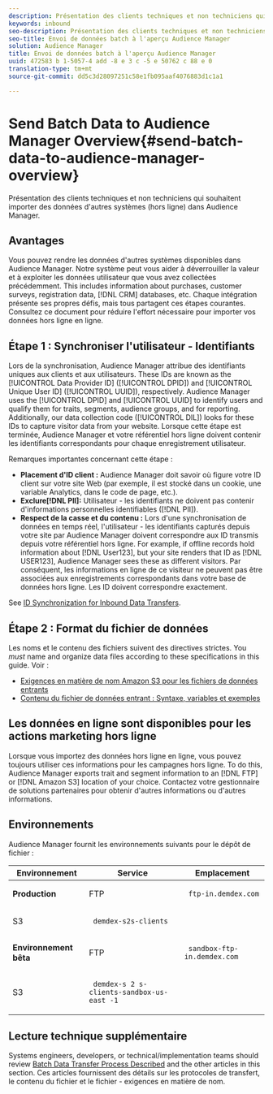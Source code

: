 ```yaml
---
description: Présentation des clients techniques et non techniciens qui souhaitent importer des données d'autres systèmes (hors ligne) dans Audience Manager.
keywords: inbound
seo-description: Présentation des clients techniques et non techniciens qui souhaitent importer des données d'autres systèmes (hors ligne) dans Audience Manager.
seo-title: Envoi de données batch à l'aperçu Audience Manager
solution: Audience Manager
title: Envoi de données batch à l'aperçu Audience Manager
uuid: 472583 b 1-5057-4 add -8 e 3 c -5 e 50762 c 88 e 0
translation-type: tm+mt
source-git-commit: dd5c3d28097251c58e1fb095aaf4076883d1c1a1

---
```



# Send Batch Data to Audience Manager Overview{#send-batch-data-to-audience-manager-overview}

Présentation des clients techniques et non techniciens qui souhaitent importer des données d'autres systèmes (hors ligne) dans Audience Manager.

## Avantages

<!-- c_offline_to_online.xml -->

Vous pouvez rendre les données d'autres systèmes disponibles dans Audience Manager. Notre système peut vous aider à déverrouiller la valeur et à exploiter les données utilisateur que vous avez collectées précédemment. This includes information about purchases, customer surveys, registration data, [!DNL CRM] databases, etc. Chaque intégration présente ses propres défis, mais tous partagent ces étapes courantes. Consultez ce document pour réduire l'effort nécessaire pour importer vos données hors ligne en ligne.

## Étape 1 : Synchroniser l'utilisateur - Identifiants

Lors de la synchronisation, Audience Manager attribue des identifiants uniques aux clients et aux utilisateurs. These IDs are known as the [!UICONTROL Data Provider ID] ([!UICONTROL DPID]) and [!UICONTROL Unique User ID] ([!UICONTROL UUID]), respectively. Audience Manager uses the [!UICONTROL DPID] and [!UICONTROL UUID] to identify users and qualify them for traits, segments, audience groups, and for reporting. Additionally, our data collection code ([!UICONTROL DIL]) looks for these IDs to capture visitor data from your website. Lorsque cette étape est terminée, Audience Manager et votre référentiel hors ligne doivent contenir les identifiants correspondants pour chaque enregistrement utilisateur.

Remarques importantes concernant cette étape :

* **Placement d'ID client :** Audience Manager doit savoir où figure votre ID client sur votre site Web (par exemple, il est stocké dans un cookie, une variable Analytics, dans le code de page, etc.).
* **Exclure[!DNL PII]:** Utilisateur - les identifiants ne doivent pas contenir d'informations personnelles identifiables ([!DNL PII]).
* **Respect de la casse et du contenu :** Lors d'une synchronisation de données en temps réel, l'utilisateur - les identifiants capturés depuis votre site par Audience Manager doivent correspondre aux ID transmis depuis votre référentiel hors ligne. For example, if offline records hold information about [!DNL User123], but your site renders that ID as [!DNL USER123], Audience Manager sees these as different visitors. Par conséquent, les informations en ligne de ce visiteur ne peuvent pas être associées aux enregistrements correspondants dans votre base de données hors ligne. Les ID doivent correspondre exactement.

See [ID Synchronization for Inbound Data Transfers](../../../integration/sending-audience-data/batch-data-transfer-explained/id-sync-http.md).

<!-- 

<p> <b>Step 2: Create a Translation File</b> </p> 
<p>A translation file classifies data according to uniform and logical hierarchy. It is a taxonomy that helps you organize information from general categories (e.g., geography) to more precise classifications (e.g., <i>geography > United States > New York</i>). Also, it labels data with to easy to understand names such as "gender=male" or "color=green" instead of with your internal SKUs, abbreviations, or other names. The file lets Audience Manager display this information in a readable, logical manner. You and your data partners must create and share the translation file with Audience Manager before any real-time or server-to-server data transfers can begin. You can update this file on a schedule relevant to your business needs. </p> 
<p>Important considerations about this step: </p> 
<ul id="ul_6A05AECB0BD649B1BF1B34058E9008E2"> 
 <li id="li_39817ED898F14156A77FCAC066FE0968"> <b>Create a comprehensive list:</b> The translation file must include all the possible values that can be passed in on a particular key. For example, if you have category key called "color" and it accepts the values "red," "green," and "blue," the translation file must contain <i>all</i> those elements. </li> 
 <li id="li_19CAD7683BCF45278E2991C1EDBC9903"> <b>Case and content sensitivity:</b> The key-values in the file must match the values actually passed in to Audience Manager from your website. </li> 
</ul> 
<p>See DATA TRANSLATION FILE. </p>

 -->

## Étape 2 : Format du fichier de données

Les noms et le contenu des fichiers suivent des directives strictes. You *must* name and organize data files according to these specifications in this guide. Voir :

* [Exigences en matière de nom Amazon S3 pour les fichiers de données entrants](../../../integration/sending-audience-data/batch-data-transfer-explained/inbound-s3-filenames.md)
* [Contenu du fichier de données entrant : Syntaxe, variables et exemples](../../../integration/sending-audience-data/batch-data-transfer-explained/inbound-file-contents.md)

## Les données en ligne sont disponibles pour les actions marketing hors ligne

Lorsque vous importez des données hors ligne en ligne, vous pouvez toujours utiliser ces informations pour les campagnes hors ligne. To do this, Audience Manager exports trait and segment information to an [!DNL FTP] or [!DNL Amazon S3] location of your choice. Contactez votre gestionnaire de solutions partenaires pour obtenir d'autres informations ou d'autres informations.

## Environnements

Audience Manager fournit les environnements suivants pour le dépôt de fichier :

<table id="table_A61AA64578944B23B5A7355F2A76E882"> 
 <thead> 
  <tr> 
   <th colname="col1" class="entry"> Environnement </th> 
   <th colname="col02" class="entry"> Service </th> 
   <th colname="col2" class="entry"> Emplacement </th> 
  </tr> 
 </thead>
 <tbody> 
  <tr> 
   <td colname="col1" morerows="1"> <b>Production</b> </td> 
   <td colname="col02"> FTP </td> 
   <td colname="col2"> <p> <code> ftp-in.demdex.com</code> </p> </td> 
  </tr> 
  <tr> 
   <td colname="col02"> S3 </td> 
   <td colname="col2"> <p> <code> demdex-s2s-clients</code> </p> </td> 
  </tr> 
  <tr> 
   <td colname="col1" morerows="1"> <b>Environnement bêta</b> </td> 
   <td colname="col02"> FTP </td> 
   <td colname="col2"> <p><code> sandbox-ftp-in.demdex.com</code> </p> </td> 
  </tr> 
  <tr> 
   <td colname="col02"> S3 </td> 
   <td colname="col2"> <p> <code> demdex-s 2 s-clients-sandbox-us-east -1</code> </p> </td> 
  </tr> 
 </tbody> 
</table>

## Lecture technique supplémentaire

Systems engineers, developers, or technical/implementation teams should review [Batch Data Transfer Process Described](../../../integration/sending-audience-data/batch-data-transfer-explained/batch-data-transfer-explained.md#batch-data-transfer-process) and the other articles in this section. Ces articles fournissent des détails sur les protocoles de transfert, le contenu du fichier et le fichier - exigences en matière de nom.